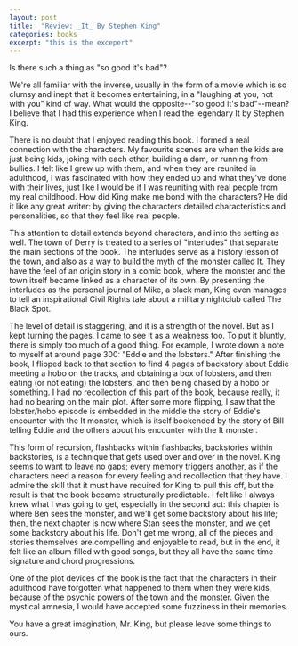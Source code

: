 ```yaml
---
layout: post
title:  "Review: _It_ By Stephen King"
categories: books
excerpt: "this is the excepert"
---
```

Is there such a thing as "so good it's bad"?

We're all familiar with the inverse, usually in the form of a movie which is so clumsy and inept that it becomes entertaining, in a "laughing at you, not with you" kind of way. What would the opposite--"so good it's bad"--mean? I believe that I had this experience when I read the legendary It by Stephen King.

There is no doubt that I enjoyed reading this book. I formed a real connection with the characters. My favourite scenes are when the kids are just being kids, joking with each other, building a dam, or running from bullies. I felt like I grew up with them, and when they are reunited in adulthood, I was fascinated with how they ended up and what they've done with their lives, just like I would be if I was reuniting with real people from my real childhood. How did King make me bond with the characters? He did it like any great writer: by giving the characters detailed characteristics and personalities, so that they feel like real people.

This attention to detail extends beyond characters, and into the setting as well. The town of Derry is treated to a series of "interludes" that separate the main sections of the book. The interludes serve as a history lesson of the town, and also as a way to build the myth of the monster called It. They have the feel of an origin story in a comic book, where the monster and the town itself became linked as a character of its own. By presenting the interludes as the personal journal of Mike, a black man, King even manages to tell an inspirational Civil Rights tale about a military nightclub called The Black Spot.

The level of detail is staggering, and it is a strength of the novel. But as I kept turning the pages, I came to see it as a weakness too. To put it bluntly, there is simply too much of a good thing. For example, I wrote down a note to myself at around page 300: "Eddie and the lobsters." After finishing the book, I flipped back to that section to find 4 pages of backstory about Eddie meeting a hobo on the tracks, and obtaining a box of lobsters, and then eating (or not eating) the lobsters, and then being chased by a hobo or something. I had no recollection of this part of the book, because really, it had no bearing on the main plot. After some more flipping, I saw that the lobster/hobo episode is embedded in the middle the story of Eddie's encounter with the It monster, which is itself bookended by the story of Bill telling Eddie and the others about his encounter with the It monster.

This form of recursion, flashbacks within flashbacks, backstories within backstories, is a technique that gets used over and over in the novel. King seems to want to leave no gaps; every memory triggers another, as if the characters need a reason for every feeling and recollection that they have. I admire the skill that it must have required for King to pull this off, but the result is that the book became structurally predictable. I felt like I always knew what I was going to get, especially in the second act: this chapter is where Ben sees the monster, and we'll get some backstory about his life; then, the next chapter is now where Stan sees the monster, and we get some backstory about his life. Don't get me wrong, all of the pieces and stories themselves are compelling and enjoyable to read, but in the end, it felt like an album filled with good songs, but they all have the same time signature and chord progressions.

One of the plot devices of the book is the fact that the characters in their adulthood have forgotten what happened to them when they were kids, because of the psychic powers of the town and the monster. Given the mystical amnesia, I would have accepted some fuzziness in their memories.

You have a great imagination, Mr. King, but please leave some things to ours.